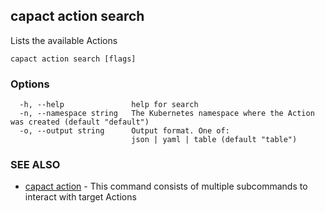 ## capact action search

Lists the available Actions

```
capact action search [flags]
```

### Options

```
  -h, --help               help for search
  -n, --namespace string   The Kubernetes namespace where the Action was created (default "default")
  -o, --output string      Output format. One of:
                           json | yaml | table (default "table")
```

### SEE ALSO

* [capact action](capact_action.md)	 - This command consists of multiple subcommands to interact with target Actions

